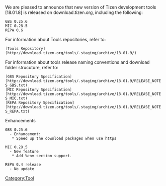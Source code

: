 We are pleased to announce that new version of Tizen development tools
\[18.01.8\] is released on download.tizen.org, including the following:

`GBS 0.25.6`\
`MIC 0.28.5`\
`REPA 0.6`

For information about Tools repositories, refer to:

`[Tools Repository](http://download.tizen.org/tools/.staging/archive/18.01.9/)`

For information about tools release naming conventions and download
folder strucuture, refer to:

`[GBS Repository Specification](http://download.tizen.org/tools/.staging/archive/18.01.9/RELEASE_NOTES_GBS.txt)`\
`[MIC Repository Specification](http://download.tizen.org/tools/.staging/archive/18.01.9/RELEASE_NOTES_MIC.txt)`\
`[REPA Repository Specification](http://download.tizen.org/tools/.staging/archive/18.01.9/RELEASE_NOTES_REPA.txt)`

Enhancements

`GBS 0.25.6`\
`  - Enhancement:`\
`   * Speed up the download packages when use https`

`MIC 0.28.5`\
`  - New feature`\
`   * Add %env section support.`

`REPA 0.4 release`\
`  - No update`

[Category:Tool](Category:Tool "wikilink")
